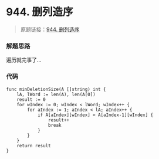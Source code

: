 # 944. 删列造序
> 原题链接：[944. 删列造序](https://leetcode-cn.com/problems/delete-columns-to-make-sorted/)


### 解题思路
遍历就完事了...

### 代码

```golang
func minDeletionSize(A []string) int {
	lA, lWord := len(A), len(A[0])
	result := 0
	for wIndex := 0; wIndex < lWord; wIndex++ {
		for aIndex := 1; aIndex < lA; aIndex++ {
			if A[aIndex][wIndex] < A[aIndex-1][wIndex] {
				result++
				break
			}
		}
	}
	return result
}
```